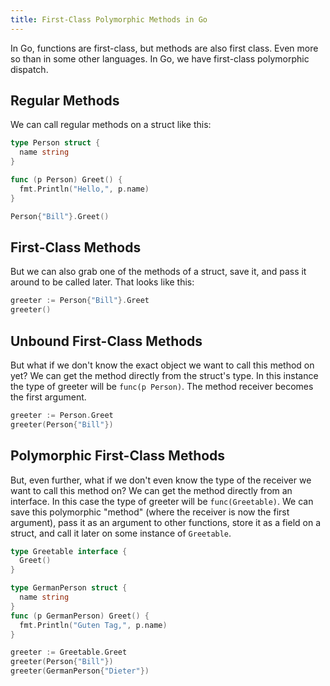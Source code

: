 ```yaml
---
title: First-Class Polymorphic Methods in Go
---
```


In Go, functions are first-class, but methods are also first class. Even more so than in some other languages. In Go, we have first-class polymorphic dispatch.

## Regular Methods

We can call regular methods on a struct like this:

```Go
type Person struct {
  name string
}

func (p Person) Greet() {
  fmt.Println("Hello,", p.name)
}

Person{"Bill"}.Greet()
```

## First-Class Methods

But we can also grab one of the methods of a struct, save it, and pass it around to be called later. That looks like this:

```Go
greeter := Person{"Bill"}.Greet
greeter()
```

## Unbound First-Class Methods

But what if we don't know the exact object we want to call this method on yet? We can get the method directly from the struct's type. In this instance the type of greeter will be ```func(p Person)```. The method receiver becomes the first argument.

```Go
greeter := Person.Greet
greeter(Person{"Bill"})
```

## Polymorphic First-Class Methods

But, even further, what if we don't even know the type of the receiver we want to call this method on? We can get the method directly from an interface. In this case the type of greeter will be ```func(Greetable)```. We can save this polymorphic "method" (where the receiver is now the first argument), pass it as an argument to other functions, store it as a field on a struct, and call it later on some instance of ```Greetable```.

```Go
type Greetable interface {
  Greet()
}

type GermanPerson struct {
  name string
}
func (p GermanPerson) Greet() {
  fmt.Println("Guten Tag,", p.name)
}

greeter := Greetable.Greet
greeter(Person{"Bill"})
greeter(GermanPerson{"Dieter"})
```
